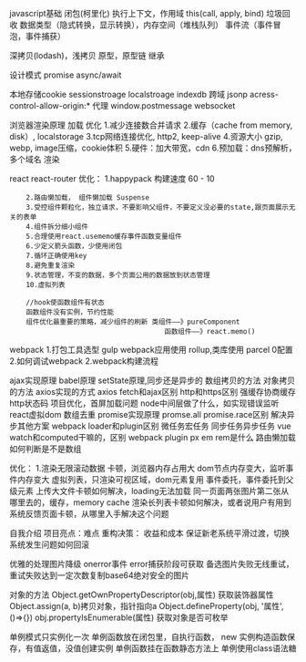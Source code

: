 javascript基础
  闭包(柯里化)
  执行上下文，作用域
  this(call, apply, bind)
  垃圾回收
  数据类型（隐式转换，显示转换），内存空间（堆栈队列）
  事件流（事件冒泡，事件捕获）

  深拷贝(lodash)，浅拷贝
  原型，原型链
  继承

  设计模式
  promise
  async/await
  
  本地存储cookie sessionstroage localstroage indexdb
  跨域 jsonp acress-control-allow-origin:* 代理 window.postmessage websocket

  浏览器渲染原理
  加载
    优化
      1.减少连接数合并请求
      2.缓存（cache from memory, disk）, localstorage
      3.tcp网络连接优化, http2, keep-alive
      4.资源大小 gzip, webp, image压缩，cookie体积
      5.硬件：加大带宽，cdn
      6.预加载：dns预解析，多个域名
  渲染



react
  react-router
  优化： 1.happypack 构建速度 60 - 10
  
        2.路由懒加载， 组件懒加载 Suspense 
        3.受控组件颗粒化，独立请求，不要影响父组件，不要定义没必要的state,跟页面展示无关的表单
        4.组件拆分细小组件
        5.合理使用react.usememo缓存事件函数变量组件
        6.少定义箭头函数，少使用闭包
        7.循环正确使用key
        8.避免重复渲染
        9.状态管理，不变的数据，多个页面公用的数据放到状态管理
        10.虚拟列表

        //hook使函数组件有状态
        函数组件没有实例，节约性能
        组件优化最重要的策略，减少组件的刷新 类组件——》pureComponent
                                          函数组件——》react.memo()


webpack
 1.打包工具选型 gulp webpack应用使用 rollup,类库使用 parcel 0配置
 2.如何调试webpack
 2.webpack构建流程


ajax实现原理
babel原理
setState原理,同步还是异步的
数组拷贝的方法
对象拷贝的方法
axios实现的方式
axios fetch和ajax区别
http和https区别
强缓存协商缓存
http状态码
项目优化，首屏加载问题
node中间层做了什么，如实现错误监听
react虚拟dom
数组去重
promise实现原理
promse.all promise.race区别
解决异步其他方案
webpack loader和plugin区别
微任务宏任务
同步任务异步任务
vue watch和computed干嘛的，区别
webpack plugin
px em rem是什么
路由懒加载
如何判断是不是数组

优化：
1.渲染无限滚动数据 卡顿，浏览器内存占用大 dom节点内存变大，监听事件内存变大
  虚拟列表，只渲染可视区域，dom元素复用 
  事件委托，事件委托到父级元素
上传大文件卡顿如何解决，loading无法加载
同一页面两张图片第二张从哪里去的，缓存，memory cache
渲染长列表卡顿如何解决，或者说用户有用到系统反馈页面卡顿，从哪里入手解决这个问题

自我介绍
项目亮点：难点
重构决策： 收益和成本
          保证新老系统平滑过渡，切换系统发生问题如何回滚

优雅的处理图片降级 onerror事件
  error捕获阶段可获取 备选图片失败无线重试，重试失败达到一定次数复制base64绝对安全的图片

对象的方法 Object.getOwnPropertyDescriptor(obj,属性) 获取装饰器属性
          Object.assign(a, b)拷贝对象，指针指向a
          Object.defineProperty(obj, '属性', ()=>{})
          obj.propertyIsEnumerable(属性) 获取对象是否可枚举
          
单例模式只实例化一次
  单例函数放在闭包里，自执行函数， new 实例构造函数保存，有值返值，没值创建实例
  单例函数挂在函数静态方法上
  单例使用class语法糖